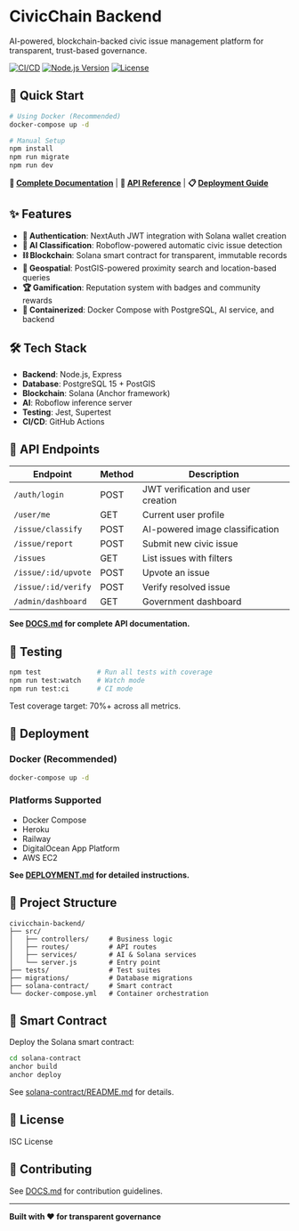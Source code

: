 # CivicChain Backend

AI-powered, blockchain-backed civic issue management platform for transparent, trust-based governance.

[![CI/CD](https://github.com/maajsi/civicchain-backend/actions/workflows/ci-cd.yml/badge.svg)](https://github.com/maajsi/civicchain-backend/actions/workflows/ci-cd.yml)
[![Node.js Version](https://img.shields.io/badge/node-%3E%3D18.0.0-brightgreen)](https://nodejs.org/)
[![License](https://img.shields.io/badge/license-ISC-blue.svg)](LICENSE)

## 🚀 Quick Start

```bash
# Using Docker (Recommended)
docker-compose up -d

# Manual Setup
npm install
npm run migrate
npm run dev
```

**📖 [Complete Documentation](DOCS.md)** | **🔌 [API Reference](API_DOCUMENTATION.md)** | **📋 [Deployment Guide](DEPLOYMENT.md)**

## ✨ Features

- **🔐 Authentication**: NextAuth JWT integration with Solana wallet creation
- **🤖 AI Classification**: Roboflow-powered automatic civic issue detection
- **⛓️ Blockchain**: Solana smart contract for transparent, immutable records
- **📍 Geospatial**: PostGIS-powered proximity search and location-based queries
- **🏆 Gamification**: Reputation system with badges and community rewards
- **🐳 Containerized**: Docker Compose with PostgreSQL, AI service, and backend

## 🛠️ Tech Stack

- **Backend**: Node.js, Express
- **Database**: PostgreSQL 15 + PostGIS
- **Blockchain**: Solana (Anchor framework)
- **AI**: Roboflow inference server
- **Testing**: Jest, Supertest
- **CI/CD**: GitHub Actions

## 📡 API Endpoints

| Endpoint | Method | Description |
|----------|--------|-------------|
| `/auth/login` | POST | JWT verification and user creation |
| `/user/me` | GET | Current user profile |
| `/issue/classify` | POST | AI-powered image classification |
| `/issue/report` | POST | Submit new civic issue |
| `/issues` | GET | List issues with filters |
| `/issue/:id/upvote` | POST | Upvote an issue |
| `/issue/:id/verify` | POST | Verify resolved issue |
| `/admin/dashboard` | GET | Government dashboard |

**See [DOCS.md](DOCS.md#api-reference) for complete API documentation.**

## 🧪 Testing

```bash
npm test              # Run all tests with coverage
npm run test:watch    # Watch mode
npm run test:ci       # CI mode
```

Test coverage target: 70%+ across all metrics.

## 🚢 Deployment

### Docker (Recommended)
```bash
docker-compose up -d
```

### Platforms Supported
- Docker Compose
- Heroku
- Railway
- DigitalOcean App Platform
- AWS EC2

**See [DEPLOYMENT.md](DEPLOYMENT.md) for detailed instructions.**

## 📂 Project Structure

```
civicchain-backend/
├── src/
│   ├── controllers/     # Business logic
│   ├── routes/          # API routes
│   ├── services/        # AI & Solana services
│   └── server.js        # Entry point
├── tests/               # Test suites
├── migrations/          # Database migrations
├── solana-contract/     # Smart contract
└── docker-compose.yml   # Container orchestration
```

## 🔗 Smart Contract

Deploy the Solana smart contract:

```bash
cd solana-contract
anchor build
anchor deploy
```

See [solana-contract/README.md](solana-contract/README.md) for details.

## 📄 License

ISC License

## 🤝 Contributing

See [DOCS.md](DOCS.md#contributing) for contribution guidelines.

---

**Built with ❤️ for transparent governance**
